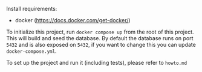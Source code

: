 Install requirements:
 - docker (https://docs.docker.com/get-docker/)

To initialize this project, run `docker compose up` from the root of this project. This will build and seed the database. By default the database runs on port `5432` and is also exposed on `5432`, if you want to change this you can update `docker-compose.yml`.

To set up the project and run it (including tests), please refer to `howto.md`
